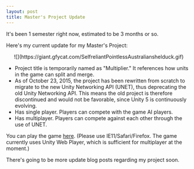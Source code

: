 ```yaml
---
layout: post
title: Master's Project Update
---
```


It's been 1 semester right now, estimated to be 3 months or so.

Here's my current update for my Master's Project:

<p style="text-align: center;">![](https://giant.gfycat.com/SelfreliantPointlessAustralianshelduck.gif)</p>

* Project title is temporarily named as "Multiplier." It references how units in the game can split and merge.   
* As of October 23, 2015, the project has been rewritten from scratch to migrate to the new Unity Networking API (UNET), thus deprecating the old Unity Networking API. This means the old project is therefore discontinued and would not be favorable, since Unity 5 is continuously evolving.    
* Has single player. Players can compete with the game AI players.    
* Has multiplayer. Players can compete against each other through the use of UNET.

You can play the game [here](http://tom-mai78101.itch.io/multiplier). (Please use IE11/Safari/Firefox. The game currently uses Unity Web Player, which is sufficient for multiplayer at the moment.)

There's going to be more update blog posts regarding my project soon.
